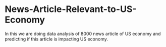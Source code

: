 # News-Article-Relevant-to-US-Economy
In this we are doing data analysis of 8000 news article of US economy and predicting if this article is impacting US economy. 
